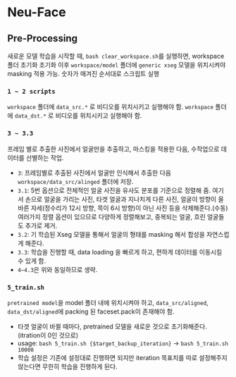 # Neu-Face

## Pre-Processing

새로운 모델 학습을 시작할 때, `bash clear_workspace.sh`를 실행하면, workspace 폴더 초기화
초기화 이후 `workspace/model` 폴더에 `generic xseg` 모델을 위치시켜야 masking 적용 가능.
숫자가 매겨진 순서대로 스크립트 실행

### `1 ~ 2 scripts`

`workspace` 폴더에 `data_src.*` 로 비디오를 위치시키고 실행해야 함.
`workspace` 폴더에 `data_dst.*` 로 비디오를 위치시키고 실행해야 함.

### `3 ~ 3.3`

프레임 별로 추출한 사진에서 얼굴만을 추출하고, 마스킹을 적용한 다음, 수작업으로 데이터를 선별하는 작업.

- `3`: 프레임별로 추출된 사진에서 얼굴만 인식해서 추출한 다음 `workspace/data_src/alinged` 폴더에 저장.
- `3.1`: 5번 옵션으로 전체적인 얼굴 사진을 유사도 분포를 기준으로 정렬해 줌. 여기서 손으로 얼굴을 가리는 사진, 타겟 얼굴과 지나치게 다른 사진, 얼굴이 방향이 올바른 자세(정수리가 12시 방향, 목이 6시 방향)이 아닌 사진 등을 삭제해준다.(수동) 여러가지 정렬 옵션이 있으므로 다양하게 정렬해보고, 중복되는 얼굴, 흐린 얼굴들도 추가로 제거.
- `3.2`: 기 학습된 Xseg 모델을 통해서 얼굴의 형태를 masking 해서 합성을 자연스럽게 해준다.
- `3.3`: 학습을 진행할 때, data loading 을 빠르게 하고, 편하게 데이터를 이동시킬 수 있게 함.
- `4~4.3`은 위와 동일하므로 생략.

### `5_train.sh`

`pretrained model`을 model 폴더 내에 위치시켜야 하고, `data_src/aligned`, `data_dst/aligned`에 packing 된 faceset.pack이 존재해야 함.

- 타겟 얼굴이 바뀔 때마다, pretrained 모델을 새로운 것으로 초기화해준다.(itration이 0인 것으로)
- usage: `bash 5_train.sh {$target_backup_iteration}` -> `bash 5_train.sh 10000`
- 학습 설정은 기존에 설정대로 진행하면 되지만 iteration 목표치를 따로 설정해주지 않는다면 무한히 학습을 진행하게 된다.
